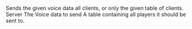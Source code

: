 <function name="BroadcastVoiceData" parent="voicechat" type="libraryfunc">
	<description>
		Sends the given voice data all clients, or only the given table of clients.
	</description>
	<realm>Server</realm>
	<args>
		<arg name="voiceData" type="VoiceData">The Voice data to send</arg>
		<arg name="plys" type="table">A table containing all players it should be sent to.</arg>
	</args>
</function>